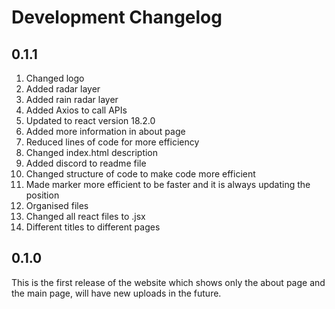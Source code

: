 # Development Changelog

## 0.1.1

1. Changed logo
1. Added radar layer
1. Added rain radar layer
1. Added Axios to call APIs
1. Updated to react version 18.2.0
1. Added more information in about page
1. Reduced lines of code for more efficiency
1. Changed index.html description
1. Added discord to readme file
1. Changed structure of code to make code more efficient
1. Made marker more efficient to be faster and it is always updating the position
1. Organised files
1. Changed all react files to .jsx
1. Different titles to different pages

## 0.1.0

This is the first release of the website which shows only the about page and the main page, will have new uploads in the future.